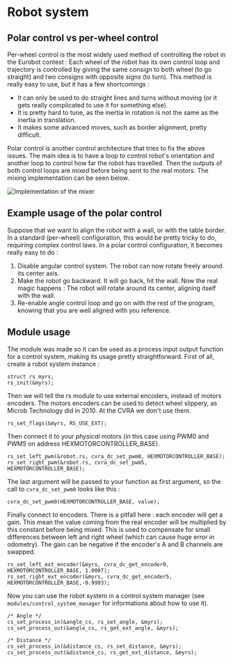Robot system
============

Polar control vs per-wheel control
----------------------------------
Per-wheel control is the most widely used method of controlling the robot in the
Eurobot contest : Each wheel of the robot has its own control loop and
trajectory is controlled by giving the same consign to both wheel (to go
straight) and two consigns with opposite signs (to turn). This method is really
easy to use, but it has a few shortcomings :

* It can only be used to do straight lines and turns without moving (or it gets
  really complicated to use it for something else).
* It is pretty hard to tune, as the inertia in rotation is not the same as the
  inertia in translation.
* It makes some advanced moves, such as border alignment, pretty difficult.

Polar control is another control architecture that tries to fix the above
issues. The main idea is to have a loop to control robot's orientation
and another loop to control how far the robot has travelled. Then the outputs of
both control loops are *mixed* before being sent to the real motors. The mixing
implementation can be seen below.

![Implementation of the mixer](https://raw.github.com/antoinealb/modules/master/modules/robot_system/2wheels/mixing.png)


Example usage of the polar control
----------------------------------
Suppose that we want to align the robot with a wall, or with the table border.
In a standard (per-wheel) configuration, this would be pretty tricky to do,
requiring complex control laws. In a polar control configuration, it becomes
really easy to do :

1. Disable angular control system. The robot can now rotate freely around its
   center axis.
2. Make the robot go backward. It will go back, hit the wall. Now the real magic
   happens : The robot will rotate around its center, aligning itself with the
   wall.
3. Re-enable angle control loop and go on with the rest of the program, knowing
   that you are well aligned with you reference.

Module usage
------------
The module was made so it can be used as a process input output function for a
control system, making its usage pretty straightforward. First of all, create a
robot system instance :

    struct rs myrs;
    rs_init(&myrs);

Then we will tell the rs module to use external encoders, instead of motors
encoders. The motors encoders can be used to detect wheel slippery, as Microb
Technology did in 2010. At the CVRA we don't use them.

	rs_set_flags(&myrs, RS_USE_EXT);

Then connect it to your *physical* motors (in this case using PWM0 and PWM5 on
address HEXMOTORCONTROLLER_BASE).

	rs_set_left_pwm(&robot.rs, cvra_dc_set_pwm0, HEXMOTORCONTROLLER_BASE);
	rs_set_right_pwm(&robot.rs, cvra_dc_set_pwm5, HEXMOTORCONTROLLER_BASE);

The last argument will be passed to your function as first argument, so the call
to `cvra_dc_set_pwm0` looks like this :

    cvra_dc_set_pwm0(HEXMOTORCONTROLLER_BASE, value);

Finally connect to encoders. There is a pitfall here : each encoder will get a
gain. This mean the value coming from the real encoder will be multiplied by
this constant before being mixed. This is used to compensate for small
differences between left and right wheel (which can cause huge error in
odometry). The gain can be negative if the encoder's A and B channels are
swapped.

	rs_set_left_ext_encoder(&myrs, cvra_dc_get_encoder0, HEXMOTORCONTROLLER_BASE, 1.0007);
	rs_set_right_ext_encoder(&myrs, cvra_dc_get_encoder5, HEXMOTORCONTROLLER_BASE,-0.9993);

Now you can use the robot system in a control system manager (see
`modules/control_system_manager` for informations about how to use it).
 
    /* Angle */
	cs_set_process_in(&angle_cs, rs_set_angle, &myrs); 
	cs_set_process_out(&angle_cs, rs_get_ext_angle, &myrs);

    /* Distance */
	cs_set_process_in(&distance_cs, rs_set_distance, &myrs);
	cs_set_process_out(&distance_cs, rs_get_ext_distance, &myrs);
